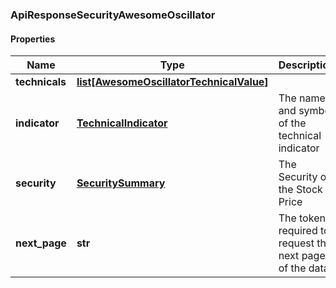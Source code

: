 ### ApiResponseSecurityAwesomeOscillator

#### Properties
Name | Type | Description | Notes
------------ | ------------- | ------------- | -------------
**technicals** | [**list[AwesomeOscillatorTechnicalValue]**](AwesomeOscillatorTechnicalValue.md) |  | [optional] 
**indicator** | [**TechnicalIndicator**](TechnicalIndicator.md) | The name and symbol of the technical indicator | [optional] 
**security** | [**SecuritySummary**](SecuritySummary.md) | The Security of the Stock Price | [optional] 
**next_page** | **str** | The token required to request the next page of the data | [optional] 



